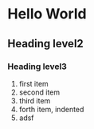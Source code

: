 # Hello World
## Heading level2
### Heading level3

1. first item
2. second item
3. third item
  1. forth item, indented
  2. adsf
